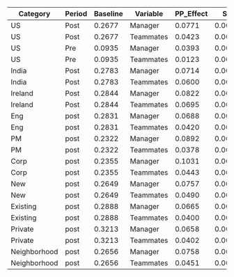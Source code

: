 | Category                    | Period | Baseline | Variable  | PP_Effect |     SE  | CI_Lower | CI_Upper | Relative_Effect | CI_Lower_Relative | CI_Upper_Relative |
|-----------------------------|--------|----------|-----------|-----------|---------|----------|----------|-----------------|-------------------|-------------------|
| US                          | Post   | 0.2677   | Manager   | 0.0771    | 0.0012  | 0.0747   | 0.0794   | 0.2880          | 0.2772            | 0.2974            |
| US                          | Post   | 0.2677   | Teammates | 0.0423    | 0.0007  | 0.0409   | 0.0438   | 0.1582          | 0.1540            | 0.1638            |
| US                          | Pre    | 0.0935   | Manager   | 0.0393    | 0.0013  | 0.0368   | 0.0418   | 0.4203          | 0.3969            | 0.4488            |
| US                          | Pre    | 0.0935   | Teammates | 0.0123    | 0.0004  | 0.0115   | 0.0131   | 0.1317          | 0.1240            | 0.1418            |
| India                       | Post   | 0.2783   | Manager   | 0.0714    | 0.0023  | 0.0669   | 0.0759   | 0.2566          | 0.2439            | 0.2766            |
| India                       | Post   | 0.2783   | Teammates | 0.0600    | 0.0019  | 0.0563   | 0.0636   | 0.2155          | 0.2034            | 0.2274            |
| Ireland                     | Post   | 0.2844   | Manager   | 0.0822    | 0.0042  | 0.0740   | 0.0904   | 0.2890          | 0.2610            | 0.3217            |
| Ireland                     | Post   | 0.2844   | Teammates | 0.0695    | 0.0034  | 0.0627   | 0.0762   | 0.2443          | 0.2171            | 0.2728            |
| Eng             | post   | 0.2831   | Manager   | 0.0688    | 0.0014  | 0.0661   | 0.0714   | 0.2430          | 0.2306            | 0.2538            |
| Eng             | post   | 0.2831   | Teammates | 0.0420    | 0.0009  | 0.0403   | 0.0437   | 0.1484          | 0.1437            | 0.1556            |
| PM              | post   | 0.2322   | Manager   | 0.0892    | 0.0029  | 0.0835   | 0.0946   | 0.3842          | 0.3508            | 0.4021            |
| PM              | post   | 0.2322   | Teammates | 0.0378    | 0.0016  | 0.0348   | 0.0407   | 0.1630          | 0.1514            | 0.1763            |
| Corp            | post   | 0.2355   | Manager   | 0.1031    | 0.0029  | 0.0974   | 0.1085   | 0.4378          | 0.4056            | 0.4587            |
| Corp            | post   | 0.2355   | Teammates | 0.0443    | 0.0018  | 0.0408   | 0.0475   | 0.1880          | 0.1699            | 0.2006            |
| New             | post   | 0.2649   | Manager   | 0.0757    | 0.0029  | 0.0703   | 0.0815   | 0.2859          | 0.2675            | 0.3093            |
| New             | post   | 0.2649   | Teammates | 0.0490    | 0.0018  | 0.0458   | 0.0522   | 0.1849          | 0.1746            | 0.1992            |
| Existing        | post   | 0.2888   | Manager   | 0.0665    | 0.0015  | 0.0632   | 0.0694   | 0.2302          | 0.2203            | 0.2447            |
| Existing        | post   | 0.2888   | Teammates | 0.0400    | 0.0010  | 0.0381   | 0.0417   | 0.1384          | 0.1329            | 0.1460            |
| Private       | post   |   0.3213 |  Manager  |     0.0658 | 0.0020 |    0.0619 |    0.0695 |          0.2048 |           0.1917 |           0.2174 |
| Private       | post   |   0.3213 |  Teammates|     0.0402 | 0.0013|    0.0376 |    0.0426 |          0.1251 |           0.1169 |           0.1336 |
| Neighborhood  | post   |   0.2656 |  Manager  |     0.0758 | 0.0021|    0.0717 |    0.0797 |          0.2854 |           0.2650 |           0.3015 |
| Neighborhood  | post   |   0.2656 |  Teammates|     0.0451 | 0.0014|    0.0423 |    0.0477 |          0.1697 |           0.1536 |           0.1747 |
